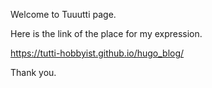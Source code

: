Welcome to Tuuutti page.

Here is the link of the place for my expression.

https://tutti-hobbyist.github.io/hugo_blog/



Thank you.